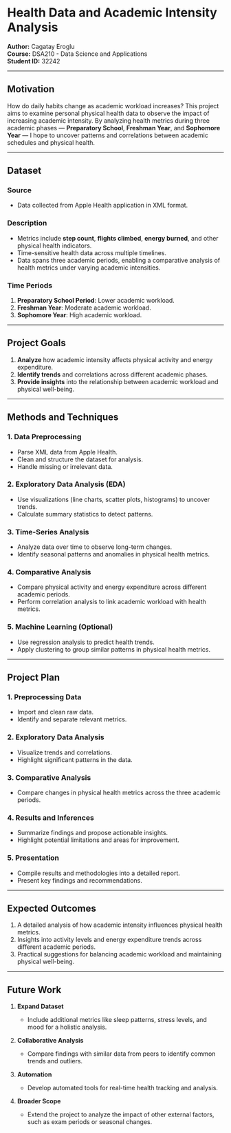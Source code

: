 # Health Data and Academic Intensity Analysis

**Author:** Cagatay Eroglu  
**Course:** DSA210 - Data Science and Applications  
**Student ID:** 32242  

---

## Motivation

How do daily habits change as academic workload increases? This project aims to examine personal physical health data to observe the impact of increasing academic intensity. By analyzing health metrics during three academic phases — **Preparatory School**, **Freshman Year**, and **Sophomore Year** — I hope to uncover patterns and correlations between academic schedules and physical health.

---

## Dataset

### **Source**  
- Data collected from Apple Health application in XML format.  

### **Description**  
- Metrics include **step count**, **flights climbed**, **energy burned**, and other physical health indicators.  
- Time-sensitive health data across multiple timelines.  
- Data spans three academic periods, enabling a comparative analysis of health metrics under varying academic intensities.

### **Time Periods**  
1. **Preparatory School Period**: Lower academic workload.  
2. **Freshman Year**: Moderate academic workload.  
3. **Sophomore Year**: High academic workload.  

---

## Project Goals

1. **Analyze** how academic intensity affects physical activity and energy expenditure.  
2. **Identify trends** and correlations across different academic phases.  
3. **Provide insights** into the relationship between academic workload and physical well-being.

---

## Methods and Techniques

### **1. Data Preprocessing**
- Parse XML data from Apple Health.  
- Clean and structure the dataset for analysis.  
- Handle missing or irrelevant data.  

### **2. Exploratory Data Analysis (EDA)**
- Use visualizations (line charts, scatter plots, histograms) to uncover trends.  
- Calculate summary statistics to detect patterns.  

### **3. Time-Series Analysis**
- Analyze data over time to observe long-term changes.  
- Identify seasonal patterns and anomalies in physical health metrics.  

### **4. Comparative Analysis**
- Compare physical activity and energy expenditure across different academic periods.  
- Perform correlation analysis to link academic workload with health metrics.  

### **5. Machine Learning (Optional)**
- Use regression analysis to predict health trends.  
- Apply clustering to group similar patterns in physical health metrics.  

---

## Project Plan

### **1. Preprocessing Data**
- Import and clean raw data.  
- Identify and separate relevant metrics.  

### **2. Exploratory Data Analysis**
- Visualize trends and correlations.  
- Highlight significant patterns in the data.  

### **3. Comparative Analysis**
- Compare changes in physical health metrics across the three academic periods.  

### **4. Results and Inferences**
- Summarize findings and propose actionable insights.  
- Highlight potential limitations and areas for improvement.  

### **5. Presentation**
- Compile results and methodologies into a detailed report.  
- Present key findings and recommendations.  

---

## Expected Outcomes

1. A detailed analysis of how academic intensity influences physical health metrics.  
2. Insights into activity levels and energy expenditure trends across different academic periods.  
3. Practical suggestions for balancing academic workload and maintaining physical well-being.  

---

## Future Work

1. **Expand Dataset**  
   - Include additional metrics like sleep patterns, stress levels, and mood for a holistic analysis.  

2. **Collaborative Analysis**  
   - Compare findings with similar data from peers to identify common trends and outliers.  

3. **Automation**  
   - Develop automated tools for real-time health tracking and analysis.  

4. **Broader Scope**  
   - Extend the project to analyze the impact of other external factors, such as exam periods or seasonal changes.  
